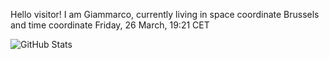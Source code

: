 Hello visitor! I am Giammarco, currently living in space coordinate Brussels and time coordinate Friday, 26 March, 19:21 CET

![GitHub Stats](https://github-readme-stats.vercel.app/api?username=grcasanova)
